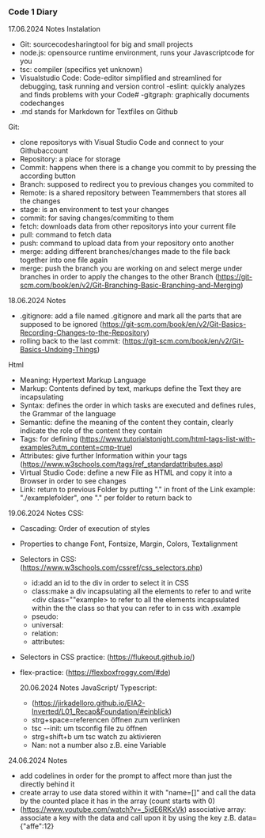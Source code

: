 ### Code 1 Diary
17.06.2024 Notes
Instalation
- Git: sourcecodesharingtool for big and small projects
- node.js: opensource runtime environment, runs your Javascriptcode for you
- tsc: compiler (specifics yet unknown)
- Visualstudio Code: Code-editor simplified and streamlined for debugging, task running and version control
   -eslint: quickly analyzes and finds problems with your Code#
   -gitgraph: graphically documents codechanges
- .md stands for Markdown for Textfiles on Github
  
Git:
- clone repositorys with Visual Studio Code and connect to your Githubaccount
- Repository: a place for storage
- Commit: happens when there is a change you commit to by pressing the according button
- Branch: supposed to redirect you to previous changes you commited to
- Remote: is a shared repository between Teammembers that stores all the changes
- stage: is an environment to test your changes
- commit: for saving changes/commiting to them
- fetch: downloads data from other repositorys into your current file
- pull: command to fetch data
- push: command to upload data from your repository onto another
- merge: adding different branches/changes made to the file back together into one file again
- merge: push the branch you are working on and select merge under branches in order to apply the changes to the other Branch
  (https://git-scm.com/book/en/v2/Git-Branching-Basic-Branching-and-Merging)


18.06.2024 Notes
- .gitignore: add a file named .gitignore and mark all the parts that are supposed to be ignored
  (https://git-scm.com/book/en/v2/Git-Basics-Recording-Changes-to-the-Repository)
- rolling back to the last commit: 
  (https://git-scm.com/book/en/v2/Git-Basics-Undoing-Things)
  
Html
- Meaning: Hypertext Markup Language
- Markup: Contents defined by text, markups define the Text they are incapsulating
- Syntax: defines the order in which tasks are executed and defines rules, the Grammar of the language 
- Semantic: define the meaning of the content they contain, clearly indicate the role of the content they contain 
- Tags: for defining (https://www.tutorialstonight.com/html-tags-list-with-examples?utm_content=cmp-true)
- Attributes: give further Information within your tags (https://www.w3schools.com/tags/ref_standardattributes.asp)
- Virtual Studio Code: define a new File as HTML and copy it  into a Browser in order to see changes
- Link: return to previous Folder by putting "." in front of the Link example: "./examplefolder", one "." per folder to return back to

19.06.2024 Notes
CSS:
- Cascading: Order of execution of styles
- Properties to change Font, Fontsize, Margin, Colors, Textalignment
- Selectors in CSS: (https://www.w3schools.com/cssref/css_selectors.php)
  - id:add an id to the div in order to select it in CSS
  - class:make a div incapsulating all the elements to refer to and write <div class=""example> to refer to all the elements incapsulated within the the class so
    that you can refer to in css with .example
  - pseudo:
  - universal:
  - relation:
  - attributes:
- Selectors in CSS practice: (https://flukeout.github.io/) 
- flex-practice: (https://flexboxfroggy.com/#de)

  20.06.2024 Notes
  JavaScript/ Typescript:
  - (https://jirkadelloro.github.io/EIA2-Inverted/L01_Recap&Foundation/#einblick)
  - strg+space=referencen öffnen zum verlinken
  - tsc --init: um tsconfig file zu öffnen
  - strg+shift+b um tsc watch zu aktivieren
  - Nan: not a number also z.B. eine Variable

 24.06.2024 Notes
- add codelines in order for the prompt to affect more than just the directly behind it
- create array to use data stored within it with "name=[]" and call the data by the counted place it has in the array (count starts with 0)
- (https://www.youtube.com/watch?v=_5jdE6RKxVk) associative array: associate a key with the data and call upon it by using the key
  z.B. data={"affe":12}
  
